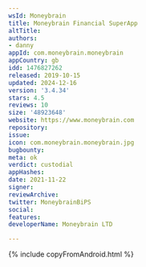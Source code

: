 ```yaml
---
wsId: Moneybrain
title: Moneybrain Financial SuperApp
altTitle: 
authors:
- danny
appId: com.moneybrain.moneybrain
appCountry: gb
idd: 1476827262
released: 2019-10-15
updated: 2024-12-16
version: '3.4.34'
stars: 4.5
reviews: 10
size: '48923648'
website: https://www.moneybrain.com
repository: 
issue: 
icon: com.moneybrain.moneybrain.jpg
bugbounty: 
meta: ok
verdict: custodial
appHashes: 
date: 2021-11-22
signer: 
reviewArchive: 
twitter: MoneybrainBiPS
social: 
features: 
developerName: Moneybrain LTD

---
```


{% include copyFromAndroid.html %}